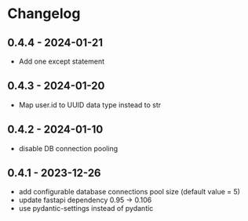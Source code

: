 # Changelog


## 0.4.4 - 2024-01-21

- Add one except statement

## 0.4.3 - 2024-01-20

- Map user.id to UUID data type instead to str

## 0.4.2 - 2024-01-10

- disable DB connection pooling


## 0.4.1 - 2023-12-26

- add configurable database connections pool size (default value = 5)
- update fastapi dependency 0.95 -> 0.106
- use pydantic-settings instead of pydantic
